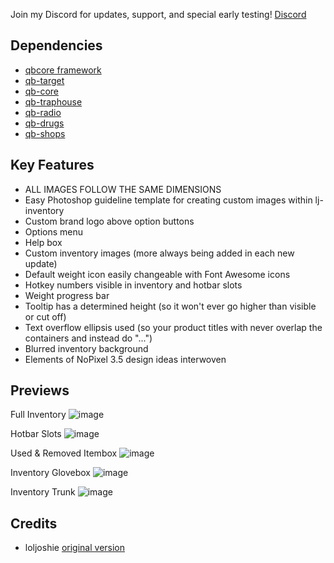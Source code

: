 Join my Discord for updates, support, and special early testing!
[Discord](https://discord.gg/uWJ2x5tJuR)

## Dependencies
- [qbcore framework](https://github.com/qbcore-framework)
- [qb-target](https://github.com/qbcore-framework/qb-target)
- [qb-core](https://github.com/qbcore-framework/qb-cor)
- [qb-traphouse](https://github.com/qbcore-framework/qb-traphouse)
- [qb-radio](https://github.com/qbcore-framework/qb-radio)
- [qb-drugs](https://github.com/qbcore-framework/qb-drugs)
- [qb-shops](https://github.com/qbcore-framework/qb-shops)

## Key Features
- ALL IMAGES FOLLOW THE SAME DIMENSIONS
- Easy Photoshop guideline template for creating custom images within lj-inventory
- Custom brand logo above option buttons
- Options menu
- Help box
- Custom inventory images (more always being added in each new update)
- Default weight icon easily changeable with Font Awesome icons
- Hotkey numbers visible in inventory and hotbar slots
- Weight progress bar
- Tooltip has a determined height (so it won't ever go higher than visible or cut off)
- Text overflow ellipsis used (so your product titles with never overlap the containers and instead do "...")
- Blurred inventory background
- Elements of NoPixel 3.5 design ideas interwoven

## Previews

Full Inventory
![image](https://user-images.githubusercontent.com/88847062/190840526-e86f97a6-d661-42e2-8dcc-5f224d234610.png)

Hotbar Slots
![image](https://user-images.githubusercontent.com/88847062/190840549-a1288e54-c13a-402d-895d-b2b0dc1e6bb4.png)

Used & Removed Itembox
![image](https://user-images.githubusercontent.com/88847062/190840558-6f477eff-c599-4f44-8e14-b4132b0fe2f1.png)

Inventory Glovebox
![image](https://user-images.githubusercontent.com/88847062/190840576-b9e823d5-4ea0-4c16-8f33-f6d9b9d8252f.png)

Inventory Trunk
![image](https://user-images.githubusercontent.com/88847062/190840588-402de57d-ecb6-4eeb-b9fe-57bc0ff86251.png)

## Credits
- loljoshie [original version](https://github.com/loljoshie/lj-inventory)
